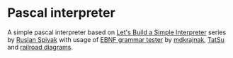# Pascal interpreter
A simple pascal interpreter based on [Let's Build a Simple Interpreter](https://github.com/rspivak/lsbasi) series by [Ruslan Spivak](https://github.com/rspivak/) with usage of [EBNF grammar tester](https://mdkrajnak.github.io/ebnftest/) by [mdkrajnak](https://github.com/mdkrajnak/), [TatSu](https://github.com/neogeny/TatSu) and [railroad diagrams](https://github.com/tabatkins/railroad-diagrams).
